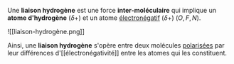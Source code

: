 Une **liaison hydrogène** est une force **inter-moléculaire** qui implique un **atome d'hydrogène** ($\delta+$) et un atome [électronégatif](électronégativité) ($\delta+$) ($O,F,N$). 

![[liaison-hydrogène.png]]

Ainsi, une **liaison hydrogène** s'opère entre deux molécules [polarisées](polarité) par leur différences d'[[électronégativité]] entre les atomes qui les constituent.


